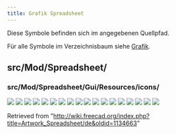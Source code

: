 ```yaml
---
title: Grafik Spreadsheet
---
```

Diese Symbole befinden sich im angegebenen Quellpfad.

Für alle Symbole im Verzeichnisbaum siehe [Grafik](/Artwork/de "Artwork/de").

## src/Mod/Spreadsheet/

### src/Mod/Spreadsheet/Gui/Resources/icons/

![](/images/Preferences-spreadsheet.svg)
![](/images/Spreadsheet.svg)
![](/images/SpreadsheetAlias.svg)
![](/images/SpreadsheetAlignBottom.svg)
![](/images/SpreadsheetAlignCenter.svg)
![](/images/SpreadsheetAlignLeft.svg)
![](/images/SpreadsheetAlignRight.svg)
![](/images/SpreadsheetAlignTop.svg)
![](/images/SpreadsheetAlignVCenter.svg)
![](/images/SpreadsheetController.svg)
![](/images/SpreadsheetExport.svg)
![](/images/SpreadsheetImport.svg)
![](/images/SpreadsheetMergeCells.svg)
![](/images/SpreadsheetSplitCell.svg)
![](/images/SpreadsheetStyleBold.svg)
![](/images/SpreadsheetStyleItalic.svg)
![](/images/SpreadsheetStyleUnderline.svg)
![](/images/SpreadsheetWorkbench.svg)

Retrieved from "<http://wiki.freecad.org/index.php?title=Artwork_Spreadsheet/de&oldid=1134663>"